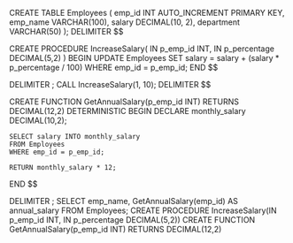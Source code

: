 CREATE TABLE Employees (
    emp_id INT AUTO_INCREMENT PRIMARY KEY,
    emp_name VARCHAR(100),
    salary DECIMAL(10, 2),
    department VARCHAR(50)
);
DELIMITER $$

CREATE PROCEDURE IncreaseSalary(
    IN p_emp_id INT,
    IN p_percentage DECIMAL(5,2)
)
BEGIN
    UPDATE Employees
    SET salary = salary + (salary * p_percentage / 100)
    WHERE emp_id = p_emp_id;
END $$

DELIMITER ;
CALL IncreaseSalary(1, 10);
DELIMITER $$

CREATE FUNCTION GetAnnualSalary(p_emp_id INT)
RETURNS DECIMAL(12,2)
DETERMINISTIC
BEGIN
    DECLARE monthly_salary DECIMAL(10,2);

    SELECT salary INTO monthly_salary
    FROM Employees
    WHERE emp_id = p_emp_id;

    RETURN monthly_salary * 12;
END $$

DELIMITER ;
SELECT emp_name, GetAnnualSalary(emp_id) AS annual_salary
FROM Employees;
CREATE PROCEDURE IncreaseSalary(IN p_emp_id INT, IN p_percentage DECIMAL(5,2))
CREATE FUNCTION GetAnnualSalary(p_emp_id INT) RETURNS DECIMAL(12,2)
